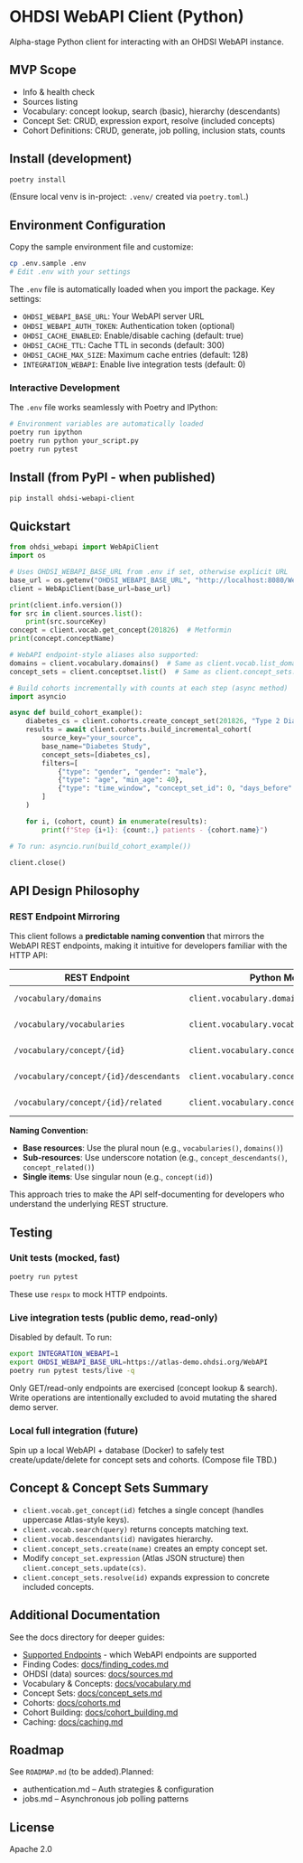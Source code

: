 # OHDSI WebAPI Client (Python)

Alpha-stage Python client for interacting with an OHDSI WebAPI instance.

## MVP Scope
- Info & health check
- Sources listing
- Vocabulary: concept lookup, search (basic), hierarchy (descendants)
- Concept Set: CRUD, expression export, resolve (included concepts)
- Cohort Definitions: CRUD, generate, job polling, inclusion stats, counts

## Install (development)
```bash
poetry install
```

(Ensure local venv is in-project: `.venv/` created via `poetry.toml`.)

## Environment Configuration
Copy the sample environment file and customize:
```bash
cp .env.sample .env
# Edit .env with your settings
```

The `.env` file is automatically loaded when you import the package. Key settings:
- `OHDSI_WEBAPI_BASE_URL`: Your WebAPI server URL
- `OHDSI_WEBAPI_AUTH_TOKEN`: Authentication token (optional)
- `OHDSI_CACHE_ENABLED`: Enable/disable caching (default: true)  
- `OHDSI_CACHE_TTL`: Cache TTL in seconds (default: 300)
- `OHDSI_CACHE_MAX_SIZE`: Maximum cache entries (default: 128)
- `INTEGRATION_WEBAPI`: Enable live integration tests (default: 0)

### Interactive Development
The `.env` file works seamlessly with Poetry and IPython:
```bash
# Environment variables are automatically loaded
poetry run ipython
poetry run python your_script.py
poetry run pytest
```

## Install (from PyPI - when published)
```bash
pip install ohdsi-webapi-client
```

## Quickstart
```python
from ohdsi_webapi import WebApiClient
import os

# Uses OHDSI_WEBAPI_BASE_URL from .env if set, otherwise explicit URL
base_url = os.getenv("OHDSI_WEBAPI_BASE_URL", "http://localhost:8080/WebAPI")
client = WebApiClient(base_url=base_url)

print(client.info.version())
for src in client.sources.list():
    print(src.sourceKey)
concept = client.vocab.get_concept(201826)  # Metformin
print(concept.conceptName)

# WebAPI endpoint-style aliases also supported:
domains = client.vocabulary.domains()  # Same as client.vocab.list_domains()
concept_sets = client.conceptset.list()  # Same as client.concept_sets.list()

# Build cohorts incrementally with counts at each step (async method)
import asyncio

async def build_cohort_example():
    diabetes_cs = client.cohorts.create_concept_set(201826, "Type 2 Diabetes")
    results = await client.cohorts.build_incremental_cohort(
        source_key="your_source",
        base_name="Diabetes Study", 
        concept_sets=[diabetes_cs],
        filters=[
            {"type": "gender", "gender": "male"},
            {"type": "age", "min_age": 40},
            {"type": "time_window", "concept_set_id": 0, "days_before": 730}
        ]
    )

    for i, (cohort, count) in enumerate(results):
        print(f"Step {i+1}: {count:,} patients - {cohort.name}")

# To run: asyncio.run(build_cohort_example())

client.close()
```

## API Design Philosophy

### REST Endpoint Mirroring
This client follows a **predictable naming convention** that mirrors the WebAPI REST endpoints, making it intuitive for developers familiar with the HTTP API:

| REST Endpoint | Python Method | Description |
|--------------|---------------|-------------|
| `/vocabulary/domains` | `client.vocabulary.domains()` | Get all domains |
| `/vocabulary/vocabularies` | `client.vocabulary.vocabularies()` | Get all vocabularies |
| `/vocabulary/concept/{id}` | `client.vocabulary.concept(id)` | Get a concept |
| `/vocabulary/concept/{id}/descendants` | `client.vocabulary.concept_descendants(id)` | Get child concepts |
| `/vocabulary/concept/{id}/related` | `client.vocabulary.concept_related(id)` | Get related concepts |

**Naming Convention:**
- **Base resources**: Use the plural noun (e.g., `vocabularies()`, `domains()`)
- **Sub-resources**: Use underscore notation (e.g., `concept_descendants()`, `concept_related()`)
- **Single items**: Use singular noun (e.g., `concept(id)`)

This approach tries to make the API self-documenting for developers who understand the underlying REST structure.


## Testing
### Unit tests (mocked, fast)
```bash
poetry run pytest
```
These use `respx` to mock HTTP endpoints.

### Live integration tests (public demo, read-only)
Disabled by default. To run:
```bash
export INTEGRATION_WEBAPI=1
export OHDSI_WEBAPI_BASE_URL=https://atlas-demo.ohdsi.org/WebAPI
poetry run pytest tests/live -q
```
Only GET/read-only endpoints are exercised (concept lookup & search). Write operations are intentionally excluded to avoid mutating the shared demo server.

### Local full integration (future)
Spin up a local WebAPI + database (Docker) to safely test create/update/delete for concept sets and cohorts. (Compose file TBD.)

## Concept & Concept Sets Summary
- `client.vocab.get_concept(id)` fetches a single concept (handles uppercase Atlas-style keys).
- `client.vocab.search(query)` returns concepts matching text.
- `client.vocab.descendants(id)` navigates hierarchy.
- `client.concept_sets.create(name)` creates an empty concept set.
- Modify `concept_set.expression` (Atlas JSON structure) then `client.concept_sets.update(cs)`.
- `client.concept_sets.resolve(id)` expands expression to concrete included concepts.

## Additional Documentation
See the docs directory for deeper guides:
- [Supported Endpoints](docs/supported_endpoints.md) - which WebAPI endpoints are supported
- Finding Codes: [docs/finding_codes.md](docs/finding_codes.md)
- OHDSI (data) sources: [docs/sources.md](docs/sources.md)
- Vocabulary & Concepts: [docs/vocabulary.md](docs/vocabulary.md)
- Concept Sets: [docs/concept_sets.md](docs/concept_sets.md)
- Cohorts: [docs/cohorts.md](docs/cohorts.md)
- Cohort Building: [docs/cohort_building.md](docs/cohort_building.md)
- Caching: [docs/caching.md](docs/caching.md)

## Roadmap
See `ROADMAP.md` (to be added).Planned:
- authentication.md – Auth strategies & configuration
- jobs.md – Asynchronous job polling patterns


## License
Apache 2.0
